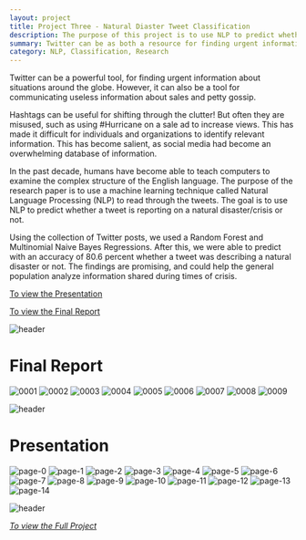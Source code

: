 ```yaml
---
layout: project
title: Project Three - Natural Diaster Tweet Classification 
description: The purpose of this project is to use NLP to predict whether a tweet is reporting on a natural disaster/crisis or not.
summary: Twitter can be as both a resource for finding urgent information and as a tool for communicating useless information about sales and petty gossip. 
category: NLP, Classification, Research
---
```


Twitter can be a powerful tool, for finding urgent information about situations around the globe. However, it can also be a tool for communicating useless information about sales and petty gossip. 

Hashtags can be useful for shifting through the clutter! But often they are misused, such as using #Hurricane on a sale ad to increase views. This has made it difficult for individuals and organizations to identify relevant information. This has become salient, as social media had become an overwhelming database of information. 

In the past decade, humans have become able to teach computers to examine the complex structure of the English language.  The purpose of the research paper is to use a machine learning technique called Natural Language Processing (NLP) to read through the tweets. The goal is to use NLP to predict whether a tweet is reporting on a natural disaster/crisis or not.

Using the collection of Twitter posts, we used a Random Forest and Multinomial Naive Bayes Regressions. After this, we were able to predict with an accuracy of 80.6 percent whether a tweet was describing a natural disaster or not. The findings are promising, and could help the general population analyze information shared during times of crisis. 

[To view the Presentation](#Presentation)

[To view the Final Report](#Final-Report)

![header](https://capsule-render.vercel.app/api?type=rect&color=gradient&height=1)
# Final Report 
![0001](https://user-images.githubusercontent.com/45902684/181149945-7763a1d7-ccb2-400a-90c1-9975cf0c8eac.jpg)
![0002](https://user-images.githubusercontent.com/45902684/181149950-0a9dfdb2-585a-4047-bec0-f3319b0ec6f8.jpg)
![0003](https://user-images.githubusercontent.com/45902684/181149952-266f0814-5ba0-46a2-bac5-d0922b12f5b5.jpg)
![0004](https://user-images.githubusercontent.com/45902684/181149953-6843c063-4e02-4749-ba47-2e722cd562bd.jpg)
![0005](https://user-images.githubusercontent.com/45902684/181149955-6c91f7f8-8471-4144-b6f0-7bbd75c2c9d5.jpg)
![0006](https://user-images.githubusercontent.com/45902684/181149957-38bb117a-4228-4163-b657-3ea4845945e3.jpg)
![0007](https://user-images.githubusercontent.com/45902684/181149959-b22894f8-2dec-4763-a9e0-fd4f5327efa1.jpg)
![0008](https://user-images.githubusercontent.com/45902684/181149960-549bb120-5268-430f-98d0-31965acac10c.jpg)
![0009](https://user-images.githubusercontent.com/45902684/181149964-8ca8689c-dd32-4d46-b1b3-eb7f4b06a32a.jpg)


![header](https://capsule-render.vercel.app/api?type=rect&color=gradient&height=1)
# Presentation
![page-0](https://user-images.githubusercontent.com/45902684/181149724-0ae5060a-15f6-40bb-bf7c-db1d69d526d2.jpg)
![page-1](https://user-images.githubusercontent.com/45902684/181149728-c619c2d7-b577-4e70-9528-f5efaf77cd8a.jpg)
![page-2](https://user-images.githubusercontent.com/45902684/181149730-74ffe134-6fb4-4776-884f-be46255c5df5.jpg)
![page-3](https://user-images.githubusercontent.com/45902684/181149731-d5051638-ec7f-45ed-b68a-849845663063.jpg)
![page-4](https://user-images.githubusercontent.com/45902684/181149734-c74b5aa5-b909-4cc9-a7d4-9f258ecc3c4a.jpg)
![page-5](https://user-images.githubusercontent.com/45902684/181149735-49dac339-6fd1-4dfa-8da6-ca2e8312567f.jpg)
![page-6](https://user-images.githubusercontent.com/45902684/181149736-7d1b853c-f033-4203-8d33-bf0685d63a70.jpg)
![page-7](https://user-images.githubusercontent.com/45902684/181149737-99b9b205-6ef2-4540-bd08-bf5b5c67781e.jpg)
![page-8](https://user-images.githubusercontent.com/45902684/181149738-fc21f825-8278-4d47-b9be-04ee8cbd1999.jpg)
![page-9](https://user-images.githubusercontent.com/45902684/181149739-03a864ad-63ab-40d0-aff0-4349149b212b.jpg)
![page-10](https://user-images.githubusercontent.com/45902684/181149742-69e06651-f0d8-4177-aae0-e40742da4bc1.jpg)
![page-11](https://user-images.githubusercontent.com/45902684/181149744-33a564f1-ff20-4cae-9441-b4e771fa59f9.jpg)
![page-12](https://user-images.githubusercontent.com/45902684/181149745-66d0a6d6-3fc2-4e30-b349-25ea26440af5.jpg)
![page-13](https://user-images.githubusercontent.com/45902684/181149747-0602ed9b-3682-408e-a27e-ea2f1f5ac73a.jpg)
![page-14](https://user-images.githubusercontent.com/45902684/181149750-e8168382-cb74-4d20-9a60-4b6e3fef9d1b.jpg)




![header](https://capsule-render.vercel.app/api?type=rect&color=gradient&height=1)

*[To view the Full Project](https://github.com/datagirlz19/Diaster-Tweets-Classifier)*


